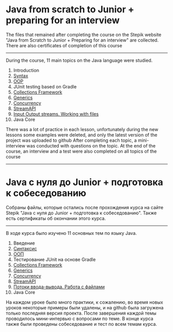 # Java from scratch to Junior + preparing for an interview
The files that remained after completing the course on the Stepik website "Java from Scratch to Junior + Preparing for an
interview" are collected. There are also certificates of completion of this course

---

During the course, 11 main topics on the Java language were studied.
1. Introduction
2. [Syntax](https://github.com/Sauron971/Java-course-Junior/tree/main/Course/1/)
3. [OOP](https://github.com/Sauron971/Java-course-Junior/tree/main/Course/2/)
4. JUnit testing based on Gradle
5. [Collections Framework](github.com/Sauron971/Java-course-Junior/tree/main/Course/3/)
6. [Generics](https://github.com/Sauron971/Java-course-Junior/tree/main/Course/4/)
7. [Concurrency](https://github.com/Sauron971/Java-course-Junior/tree/main/Course/5)
8. [StreamAPI](https://github.com/Sauron971/Java-course-Junior/tree/main/Course/6)
9. [Input Output streams. Working with files](https://github.com/Sauron971/Java-course-Junior/tree/main/Course/7)
10. Java Core

There was a lot of practice in each lesson, unfortunately during the new lessons some examples were deleted, and only the latest version of the project was uploaded to github
After completing each topic, a mini-interview was conducted with questions on the topic.
At the end of the course, an interview and a test were also completed on all topics of the course

---

# Java с нуля до Junior + подготовка к собеседованию

Собраны файлы, которые остались после прохождения курса на сайте Stepik "Java с нуля до Junior + подготовка к
собеседованию". Также есть сертификаты об окончании этого курса.

---

В ходе курса было изучено 11 основных тем по языку Java.
1. Введение
2. [Синтаксис](https://github.com/Sauron971/Java-course-Junior/tree/main/Course/1/)
3. [ООП](https://github.com/Sauron971/Java-course-Junior/tree/main/Course/2/)
4. Тестирование JUnit на основе Gradle
5. [Collections Framework](github.com/Sauron971/Java-course-Junior/tree/main/Course/3/)
6. [Generics](https://github.com/Sauron971/Java-course-Junior/tree/main/Course/4/)
7. [Concurrency](https://github.com/Sauron971/Java-course-Junior/tree/main/Course/5)
8. [StreamAPI](https://github.com/Sauron971/Java-course-Junior/tree/main/Course/6)
9. [Потоки ввода-вывода. Работа с файлами](https://github.com/Sauron971/Java-course-Junior/tree/main/Course/7)
10. Java Core

На каждом уроке было много практики, к сожалению, во время новых уроков некоторые примеры были удалены, и на github была загружена только последняя версия проекта.
После завершения каждой темы проводилось мини-интервью с вопросами по теме.
В конце курса также были проведены собеседование и тест по всем темам курса.
